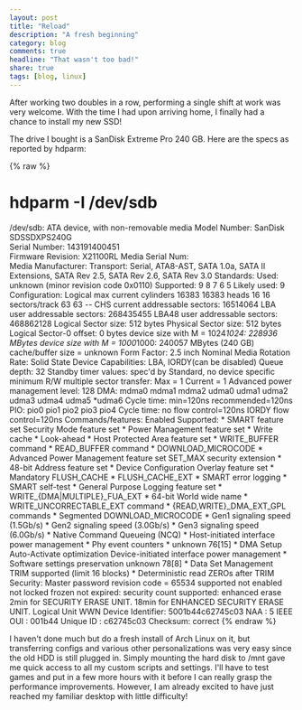 ```yaml
---
layout: post
title: "Reload"
description: "A fresh beginning"
category: blog
comments: true
headline: "That wasn't too bad!"
share: true
tags: [blog, linux]
---
```

After working two doubles in a row, performing a single shift at work was very welcome.  With the time I had upon arriving home, I finally had a chance to install my new SSD!

The drive I bought is a SanDisk Extreme Pro 240 GB.  Here are the specs as reported by hdparm:

{% raw %}
# hdparm -I /dev/sdb
/dev/sdb:
ATA device, with non-removable media
	Model Number:       SanDisk SDSSDXPS240G                    
	Serial Number:      143191400451        
	Firmware Revision:  X21100RL
	Media Serial Num:   
	Media Manufacturer: 
	Transport:          Serial, ATA8-AST, SATA 1.0a, SATA II Extensions, SATA Rev 2.5, SATA Rev 2.6, SATA Rev 3.0
Standards:
	Used: unknown (minor revision code 0x0110) 
	Supported: 9 8 7 6 5 
	Likely used: 9
Configuration:
	Logical		max	current
	cylinders	16383	16383
	heads		16	16
	sectors/track	63	63
	--
	CHS current addressable sectors:   16514064
	LBA    user addressable sectors:  268435455
	LBA48  user addressable sectors:  468862128
	Logical  Sector size:                   512 bytes
	Physical Sector size:                   512 bytes
	Logical Sector-0 offset:                  0 bytes
	device size with M = 1024*1024:      228936 MBytes
	device size with M = 1000*1000:      240057 MBytes (240 GB)
	cache/buffer size  = unknown
	Form Factor: 2.5 inch
	Nominal Media Rotation Rate: Solid State Device
Capabilities:
	LBA, IORDY(can be disabled)
	Queue depth: 32
	Standby timer values: spec'd by Standard, no device specific minimum
	R/W multiple sector transfer: Max = 1	Current = 1
	Advanced power management level: 128
	DMA: mdma0 mdma1 mdma2 udma0 udma1 udma2 udma3 udma4 udma5 *udma6 
	     Cycle time: min=120ns recommended=120ns
	PIO: pio0 pio1 pio2 pio3 pio4 
	     Cycle time: no flow control=120ns  IORDY flow control=120ns
Commands/features:
	Enabled	Supported:
	   *	SMART feature set
	    	Security Mode feature set
	   *	Power Management feature set
	   *	Write cache
	   *	Look-ahead
	   *	Host Protected Area feature set
	   *	WRITE_BUFFER command
	   *	READ_BUFFER command
	   *	DOWNLOAD_MICROCODE
	   *	Advanced Power Management feature set
	    	SET_MAX security extension
	   *	48-bit Address feature set
	   *	Device Configuration Overlay feature set
	   *	Mandatory FLUSH_CACHE
	   *	FLUSH_CACHE_EXT
	   *	SMART error logging
	   *	SMART self-test
	   *	General Purpose Logging feature set
	   *	WRITE_{DMA|MULTIPLE}_FUA_EXT
	   *	64-bit World wide name
	   *	WRITE_UNCORRECTABLE_EXT command
	   *	{READ,WRITE}_DMA_EXT_GPL commands
	   *	Segmented DOWNLOAD_MICROCODE
	   *	Gen1 signaling speed (1.5Gb/s)
	   *	Gen2 signaling speed (3.0Gb/s)
	   *	Gen3 signaling speed (6.0Gb/s)
	   *	Native Command Queueing (NCQ)
	   *	Host-initiated interface power management
	   *	Phy event counters
	   *	unknown 76[15]
	   *	DMA Setup Auto-Activate optimization
	    	Device-initiated interface power management
	   *	Software settings preservation
	    	unknown 78[8]
	   *	Data Set Management TRIM supported (limit 16 blocks)
	   *	Deterministic read ZEROs after TRIM
Security: 
	Master password revision code = 65534
		supported
	not	enabled
	not	locked
		frozen
	not	expired: security count
		supported: enhanced erase
	2min for SECURITY ERASE UNIT. 18min for ENHANCED SECURITY ERASE UNIT. 
Logical Unit WWN Device Identifier: 5001b44c62745c03
	NAA		: 5
	IEEE OUI	: 001b44
	Unique ID	: c62745c03
Checksum: correct
{% endraw %}

I haven't done much but do a fresh install of Arch Linux on it, but transferring configs and various other personalizations was very easy since the old HDD is still plugged in.  Simply mounting the hard disk to /mnt gave me quick access to all my custom scripts and settings.  I'll have to test games and put in a few more hours with it before I can really grasp the performance improvements.  However, I am already excited to have just reached my familiar desktop with little difficulty!
